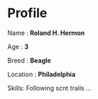 # Profile

Name : **Roland H. Hermon**

Age : **3**

Breed : **Beagle**

Location : **Philadelphia**


Skills: Following scnt trails ...
